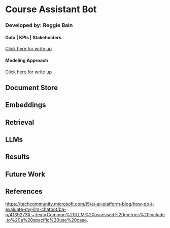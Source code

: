 # Course Assistant Bot
### Developed by: Reggie Bain
#### Data | KPIs | Stakeholders
[Click here for write up](https://docs.google.com/document/d/1TLx1REQPteNJ01rnNXXXq0XGCFc9cZoriAiHYC5Np24/edit#heading=h.fcffuc5owalc)
#### Modeling Approach
[Click here for write up](https://docs.google.com/document/d/16rt5T4E6p_cVWof3mqoyO5XgBXt_k8VFKqReElIY_DQ/edit?usp=sharing)
## Document Store
## Embeddings
## Retrieval
## LLMs
## Results
## Future Work
## References
https://techcommunity.microsoft.com/t5/ai-ai-platform-blog/how-do-i-evaluate-my-llm-chatbot/ba-p/4139273#:~:text=Common%20LLM%20assessed%20metrics%20include,to%20a%20specific%20use%20case. 